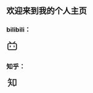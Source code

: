 ## 欢迎来到我的个人主页

<h3>bilibili： </h3>

<a href="https://space.bilibili.com/433694656"><img src="./bilibili-line.png" style="zoom:15%;"/></a>

<h3>知乎：</h3> 

<a href="https://www.zhihu.com/people/zao-zao-zao-63-70"><img src="./zhihu-line.png" style="zoom:15%;"/></a>

